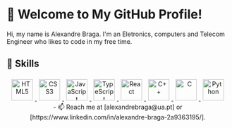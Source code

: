 # 👋 Welcome to My GitHub Profile!

Hi, my name is Alexandre Braga. I'm an Eletronics, computers and Telecom Engineer who likes to code in my free time.

## 📖 Skills

<div align="center">

  <!-- First Row: Web Fundamentals -->
  <a href="https://developer.mozilla.org/en-US/docs/Web/HTML" title="HTML5">
    <img src="https://skillicons.dev/icons?i=html" alt="HTML5" height="48" style="margin: 5px;">
  </a>
  <a href="https://developer.mozilla.org/en-US/docs/Web/CSS" title="CSS3">
    <img src="https://skillicons.dev/icons?i=css" alt="CSS3" height="48" style="margin: 5px;">
  </a>
  <a href="https://developer.mozilla.org/en-US/docs/Web/JavaScript" title="JavaScript">
    <img src="https://skillicons.dev/icons?i=js" alt="JavaScript" height="48" style="margin: 5px;">
  </a>
  <a href="https://www.typescriptlang.org/" title="TypeScript">
    <img src="https://skillicons.dev/icons?i=ts" alt="TypeScript" height="48" style="margin: 5px;">
  </a>
  <!-- Second Row: Frameworks & Languages -->
  <a href="https://react.dev/" title="React">
    <img src="https://skillicons.dev/icons?i=react" alt="React" height="48" style="margin: 5px;">
  </a>
  <a href="https://en.cppreference.com/w/" title="C++">
    <img src="https://skillicons.dev/icons?i=cpp" alt="C++" height="48" style="margin: 5px;">
  </a>
  <a href="https://en.cppreference.com/w/c" title="C">
    <img src="https://skillicons.dev/icons?i=c" alt="C" height="48" style="margin: 5px;">
  </a>
  <a href="https://www.python.org/" title="Python">
    <img src="https://skillicons.dev/icons?i=python" alt="Python" height="48" style="margin: 5px;">
  </a>
  <br>
- 📫 Reach me at [alexandrebraga@ua.pt] or [https://www.linkedin.com/in/alexandre-braga-2a9363195/].
